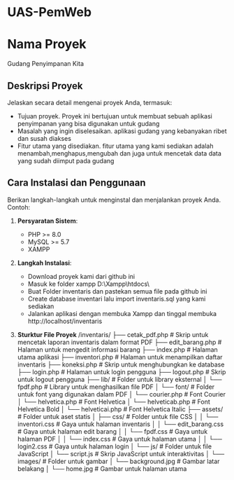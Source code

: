 # UAS-PemWeb

# Nama Proyek
Gudang Penyimpanan Kita

## Deskripsi Proyek
Jelaskan secara detail mengenai proyek Anda, termasuk:
- Tujuan proyek.
  Proyek ini bertujuan untuk membuat sebuah aplikasi penyimpanan yang bisa digunakan untuk gudang
- Masalah yang ingin diselesaikan.
  aplikasi gudang yang kebanyakan ribet dan susah diakses
- Fitur utama yang disediakan.
  fitur utama yang kami sediakan adalah menambah,menghapus,mengubah dan juga untuk mencetak data data yang sudah diimput pada gudang

## Cara Instalasi dan Penggunaan
Berikan langkah-langkah untuk menginstal dan menjalankan proyek Anda.  
Contoh:
1. **Persyaratan Sistem**:
   - PHP >= 8.0
   - MySQL >= 5.7
   - XAMPP

2. **Langkah Instalasi**:
   - Download proyek kami dari github ini
   - Masuk ke folder xampp
      D:\Xampp\htdocs\
   - Buat Folder inventaris dan pastekan semua file pada github ini
   - Create database inventari lalu import
      inventaris.sql yang kami sediakan
   - Jalankan aplikasi dengan membuka Xampp dan tinggal membuka
      http://localhost/inventaris

3. **Sturktur File Proyek**
/inventaris/
├── cetak_pdf.php            # Skrip untuk mencetak laporan inventaris dalam format PDF
├── edit_barang.php          # Halaman untuk mengedit informasi barang
├── index.php                # Halaman utama aplikasi
├── inventori.php            # Halaman untuk menampilkan daftar inventaris
├── koneksi.php              # Skrip untuk menghubungkan ke database
├── login.php                # Halaman untuk login pengguna
├── logout.php               # Skrip untuk logout pengguna
├── lib/                     # Folder untuk library eksternal
│   └── fpdf.php             # Library untuk menghasilkan file PDF
│   └── font/                # Folder untuk font yang digunakan dalam PDF
│       └── courier.php      # Font Courier
│       └── helvetica.php    # Font Helvetica
│       └── helveticab.php   # Font Helvetica Bold
│       └── helveticai.php   # Font Helvetica Italic
├── assets/                  # Folder untuk aset statis
│   ├── css/                 # Folder untuk file CSS
│   │   └── inventori.css    # Gaya untuk halaman inventaris
│   │   └── edit_barang.css  # Gaya untuk halaman edit barang
│   │   └── fpdf.css         # Gaya untuk halaman PDF
│   │   └── index.css        # Gaya untuk halaman utama
│   │   └── login2.css       # Gaya untuk halaman login
│   └── js/                  # Folder untuk file JavaScript
│       └── script.js        # Skrip JavaScript untuk interaktivitas
│   └── images/              # Folder untuk gambar
│       └── background.jpg   # Gambar latar belakang
│       └── home.jpg         # Gambar untuk halaman utama

